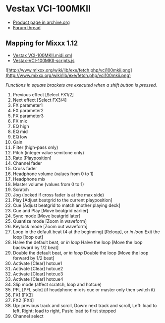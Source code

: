 # Vestax VCI-100MKII

  - [Product page in
    archive.org](http://web.archive.org/web/20140809134938/http://www.vestax.com/v/products/detail.php?cate_id=118&parent_id=8)
  - [Forum thread](http://www.mixxx.org/forums/viewtopic.php?f=7&t=6038)

## Mapping for Mixxx 1.12

  - [Vestax
    VCI-100MKII.midi.xml](https://raw.githubusercontent.com/sohet/mixxx/master/res/controllers/Vestax%20VCI-100MKII.midi.xml)
  - [Vestax-VCI-100MKII-scripts.js](https://raw.githubusercontent.com/sohet/mixxx/master/res/controllers/Vestax-VCI-100MKII-scripts.js)

![http://www.mixxx.org/wiki/lib/exe/fetch.php/vci100mkii.png](http://www.mixxx.org/wiki/lib/exe/fetch.php/vci100mkii.png)

*Functions in square brackets are executed when a shift button is
pressed.*

1.  Previous effect \[Select FX1/2\]
2.  Next effect \[Select FX3/4\]
3.  FX parameter1
4.  FX parameter2
5.  FX parameter3
6.  FX mix
7.  EQ high
8.  EQ mid
9.  EQ low
10. Gain
11. Filter (high-pass only)
12. Pitch (integer value semitone only)
13. Rate \[Playposition\]
14. Channel fader
15. Cross fader
16. Headphone volume (values from 0 to 1)
17. Headphone mix
18. Master volume (values from 0 to 1)
19. Scratch
20. Jog (locked if cross fader is at the max side)
21. Play \[Adjust beatgrid to the current playposition\]
22. Cue \[Adjust beatgrid to match another playing deck\]
23. Cue and Play \[Move beatgrid earlier\]
24. Sync mode \[Move beatgrid later\]
25. Quantize mode \[Zoom in waveform\]
26. Keylock mode \[Zoom out waveform\]
27. Loop in the default beat (4 at the beginning) \[Reloop\], or *in
    loop* Exit the loop \[loop out\]
28. Halve the default beat, or *in loop* Halve the loop \[Move the loop
    backward by 1/2 beat\]
29. Double the default beat, or *in loop* Double the loop \[Move the
    loop forward by 1/2 beat\]
30. Activate \[Clear\] hotcue1
31. Activate \[Clear\] hotcue2
32. Activate \[Clear\] hotcue3
33. Activate \[Clear\] hotcue4
34. Slip mode (affect scratch, loop and hotcue)
35. PFL \[PFL solo\] (if headphone mix is cue or master only then switch
    it)
36. FX1 \[FX3\]
37. FX2 \[FX4\]
38. Up: previous track and scroll, Down: next track and scroll, Left:
    load to left, Right: load to right, Push: load to first stopped
39. Channel select
